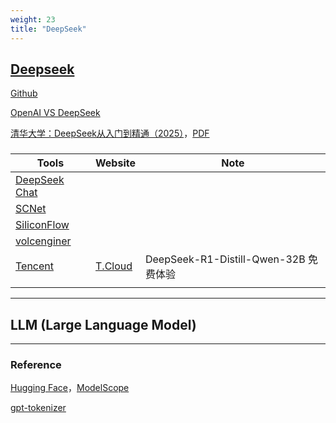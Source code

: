 ```yaml
---
weight: 23
title: "DeepSeek"
---
```



## [Deepseek](https://www.deepseek.com/)

[Github](https://github.com/deepseek-ai)

[OpenAI VS DeepSeek](https://zhuanlan.zhihu.com/p/20498436722)

[清华大学：DeepSeek从入门到精通（2025）](https://haokan.baidu.com/v?pd=wisenatural&vid=6706304160610646328)，[PDF](https://pan.baidu.com/s/1mZD2GTcsSNT9u3KRbg3ehw?pwd=rugh)



### 
| Tools | Website     |  Note |
| --------          | --------    | --------     |
| [DeepSeek Chat](https://chat.deepseek.com/) |      |   |
| [SCNet](https://chat.scnet.cn/) |      |   |
| [SiliconFlow](https://cloud.siliconflow.cn/playground/chat) |      |   |
| [volcenginer](https://console.volcengine.com/ark/region:ark+cn-beijing/experience/chat) |      |   |
| [Tencent](https://ide.cloud.tencent.com/dashboard/gpu-workspace?fromSource=gwzcw.9299775.9299775.9299775) |  [T.Cloud](https://cloud.tencent.com/)    | DeepSeek-R1-Distill-Qwen-32B 免费体验  |
|  |      |   |




---

## LLM (Large Language Model)

[]()

[]()

[]()


---


### Reference

[Hugging Face](https://huggingface.co/models)，[ModelScope](https://modelscope.cn/home)

[gpt-tokenizer](https://gpt-tokenizer.dev/)

[]()

[]()

[]()

[]()

[]()

[]()

[]()

[]()

[]()

[]()

[]()

[]()


